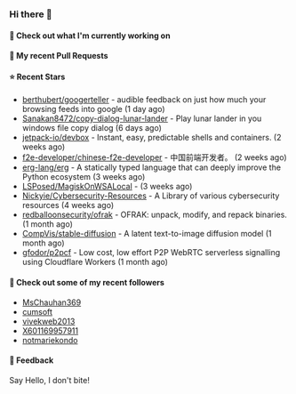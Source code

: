 ### Hi there 👋

#### 👷 Check out what I'm currently working on

#### 🔨 My recent Pull Requests


#### ⭐ Recent Stars

- [berthubert/googerteller](https://github.com/berthubert/googerteller) - audible feedback on just how much your browsing feeds into google (1 day ago)
- [Sanakan8472/copy-dialog-lunar-lander](https://github.com/Sanakan8472/copy-dialog-lunar-lander) - Play lunar lander in you windows file copy dialog (6 days ago)
- [jetpack-io/devbox](https://github.com/jetpack-io/devbox) - Instant, easy, predictable shells and containers. (2 weeks ago)
- [f2e-developer/chinese-f2e-developer](https://github.com/f2e-developer/chinese-f2e-developer) - 中国前端开发者。 (2 weeks ago)
- [erg-lang/erg](https://github.com/erg-lang/erg) - A statically typed language that can deeply improve the Python ecosystem (3 weeks ago)
- [LSPosed/MagiskOnWSALocal](https://github.com/LSPosed/MagiskOnWSALocal) -  (3 weeks ago)
- [Nickyie/Cybersecurity-Resources](https://github.com/Nickyie/Cybersecurity-Resources) - A Library of various cybersecurity resources (4 weeks ago)
- [redballoonsecurity/ofrak](https://github.com/redballoonsecurity/ofrak) - OFRAK: unpack, modify, and repack binaries. (1 month ago)
- [CompVis/stable-diffusion](https://github.com/CompVis/stable-diffusion) - A latent text-to-image diffusion model (1 month ago)
- [gfodor/p2pcf](https://github.com/gfodor/p2pcf) - Low cost, low effort P2P WebRTC serverless signalling using Cloudflare Workers (1 month ago)

#### 👯 Check out some of my recent followers

- [MsChauhan369](https://github.com/MsChauhan369)
- [cumsoft](https://github.com/cumsoft)
- [vivekweb2013](https://github.com/vivekweb2013)
- [X601169957911](https://github.com/X601169957911)
- [notmariekondo](https://github.com/notmariekondo)

#### 💬 Feedback

Say Hello, I don't bite!